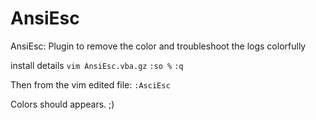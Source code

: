 # AnsiEsc
AnsiEsc: Plugin to remove the color and troubleshoot the logs colorfully

install details
`vim AnsiEsc.vba.gz`
`:so %`
`:q`

Then from the vim edited file:
`:AsciEsc`

Colors should appears. ;) 
